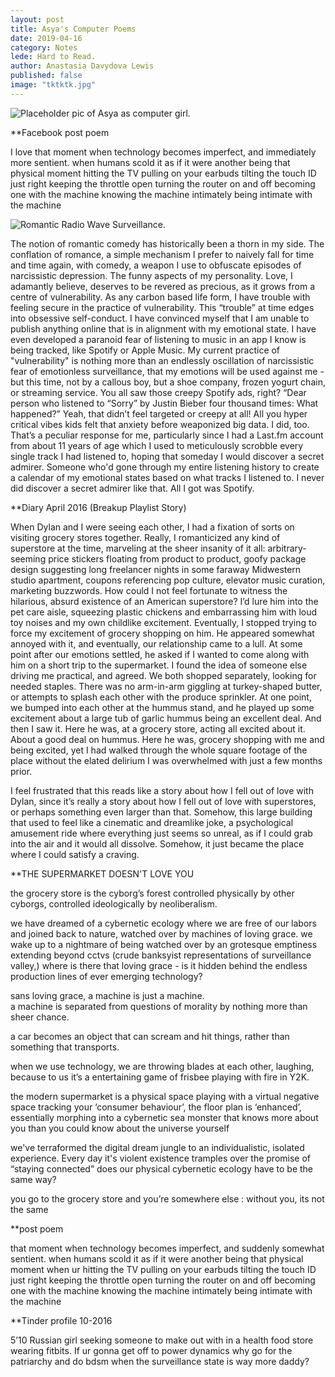 ```yaml
---
layout: post
title: Asya's Computer Poems
date: 2019-04-16
category: Notes
lede: Hard to Read.
author: Anastasia Davydova Lewis
published: false
image: "tktktk.jpg"
---
```


![Placeholder pic of Asya as computer girl.](/images/tktktk.jpg)

**Facebook post poem

I love that moment when technology becomes imperfect, and immediately more sentient. 
when humans scold it as if it were another being
that physical moment
hitting the TV
pulling on your earbuds
tilting the touch ID just right
keeping the throttle open
turning the router on and off
becoming one with the machine
knowing the machine intimately 
being intimate with the machine

![Romantic Radio Wave Surveillance.](/images/asya-spotify.jpg)

The notion of romantic comedy has historically been a thorn in my side. The conflation of romance,
a simple mechanism I prefer to naively fall for time and time again, with comedy, 
a weapon I use to obfuscate episodes of narcissistic depression. The funny aspects of my personality. 
Love, I adamantly believe, deserves to be revered as precious, as it grows from a centre of vulnerability. 
As any carbon based life form, I have trouble with feeling secure in the practice of vulnerability.
This “trouble” at time edges into obsessive self-conduct. I have convinced myself that I am unable to
publish anything online that is in alignment with my emotional state. I have even developed a paranoid fear of 
listening to music in an app I know is being tracked, like Spotify or Apple Music. 
My current practice of "vulnerability" is nothing more than an endlessly oscillation of 
narcissistic fear of emotionless surveillance, that my emotions will be used against me - but this time, 
not by a callous boy, but a shoe company, frozen yogurt chain, or streaming service.
You all saw those creepy Spotify ads, right? 
“Dear person who listened to “Sorry” by Justin Bieber four thousand times: What happened?” 
Yeah, that didn’t feel targeted or creepy at all! 
All you hyper critical vibes kids felt that anxiety before weaponized big data. I did, too. 
That’s a peculiar response for me, particularly since I had a Last.fm account from about 11 years of age which I 
used to meticulously scrobble every single track I had listened to, hoping that someday I would discover
a secret admirer. Someone who'd gone through my entire listening history to create a calendar 
of my emotional states based on what tracks I listened to. 
I never did discover a secret admirer like that. All I got was Spotify. 

**Diary April 2016 (Breakup Playlist Story)

When Dylan and I were seeing each other, I had a fixation of sorts on visiting grocery stores together. 
Really, I romanticized any kind of superstore at the time, marveling at the sheer insanity of it all: 
arbitrary-seeming price stickers floating from product to product, 
goofy package design suggesting long freelancer nights in some faraway Midwestern studio apartment, 
coupons referencing pop culture, elevator music curation, marketing buzzwords. 
How could I not feel fortunate to witness the hilarious, absurd existence of an American superstore? 
I’d lure him into the pet care aisle, squeezing plastic chickens and embarrassing him with loud toy noises 
and my own childlike excitement.
Eventually, I stopped trying to force my excitement of grocery shopping on him. 
He appeared somewhat annoyed with it, and eventually, our relationship came to a lull. 
At some point after our emotions settled, he asked if I wanted to come along with him on a short trip to the supermarket. 
I found the idea of someone else driving me practical, and agreed. We both shopped separately, looking for needed staples. 
There was no arm-in-arm giggling at turkey-shaped butter, or attempts to splash each other with the produce sprinkler. 
At one point, we bumped into each other at the hummus stand, and he played up some excitement about a large tub 
of garlic hummus being an excellent deal. And then I saw it. Here he was, at a grocery store, acting all excited about it. 
About a good deal on hummus. Here he was, grocery shopping with me and being excited, yet I had walked through 
the whole square footage of the place without the elated delirium I was overwhelmed with just a few months prior.

I feel frustrated that this reads like a story about how I fell out of love with Dylan, 
since it’s really a story about how I fell out of love with superstores, 
or perhaps something even larger than that. 
Somehow, this large building that used to feel like a cinematic and dreamlike joke, 
a psychological amusement ride where everything just seems so unreal, as if I could grab into the 
air and it would all dissolve. Somehow, it just became the place where I could satisfy a craving.

**THE SUPERMARKET DOESN'T LOVE YOU

the grocery store is the cyborg’s forest
controlled physically by other cyborgs, controlled ideologically by neoliberalism.

we have dreamed of a cybernetic ecology where we are free of our labors and joined back to nature, 
watched over by machines of loving grace. 
we wake up to a nightmare of being watched over by an grotesque emptiness extending beyond cctvs 
(crude banksyist representations of surveillance valley,)
where is there that loving grace - is it hidden behind the endless production lines of ever emerging technology?

sans loving grace, a machine is just a machine.  
a machine is separated from questions of morality by nothing more than sheer chance.  

a car becomes an object that can scream and hit things, rather than something that transports.

when we use technology, we are throwing blades at each other, laughing, because to us it’s a entertaining game of frisbee
playing with fire in Y2K.

the modern supermarket is a physical space playing with a virtual negative space 
tracking your ‘consumer behaviour’, the floor plan is ‘enhanced’, essentially
morphing into a cybernetic sea monster that knows more about you
than you could know about the universe yourself

we've terraformed the digital dream jungle to an individualistic, 
isolated experience. Every day it's violent existence tramples over the promise of “staying connected”
does our physical cybernetic ecology have to be the same way?

you go to the grocery store and you’re somewhere else : 
without you, its not the same



**post poem

that moment when technology becomes imperfect, and suddenly somewhat sentient. 
when humans scold it as if it were another being
that physical moment when
ur hitting the TV
pulling on your earbuds
tilting the touch ID just right
keeping the throttle open
turning the router on and off
becoming one with the machine
knowing the machine intimately 
being intimate with the machine

**Tinder profile 10-2016

5’10 Russian girl seeking someone to make out with in a health food store wearing fitbits. 
If ur gonna get off to power dynamics why go for the patriarchy and do bdsm when the surveillance state is way more daddy?



